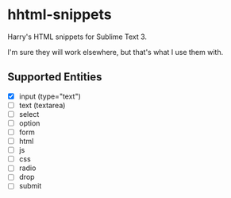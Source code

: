 hhtml-snippets
==============

Harry's HTML snippets for Sublime Text 3.

I'm sure they will work elsewhere, but that's what I use them with.

Supported Entities
------------------

- [x] input (type="text")
- [ ] text (textarea)
- [ ] select
- [ ] option
- [ ] form
- [ ] html
- [ ] js
- [ ] css
- [ ] radio
- [ ] drop
- [ ] submit
